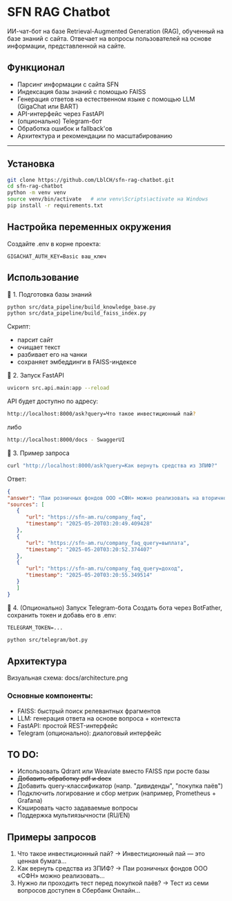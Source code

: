 # SFN RAG Chatbot

ИИ-чат-бот на базе Retrieval-Augmented Generation (RAG), обученный на базе знаний с сайта.
Отвечает на вопросы пользователей на основе информации, представленной на сайте.

## Функционал

- Парсинг информации с сайта SFN
- Индексация базы знаний с помощью FAISS
- Генерация ответов на естественном языке с помощью LLM (GigaChat или BART)
- API-интерфейс через FastAPI
- (опционально) Telegram-бот
- Обработка ошибок и fallback'ов
- Архитектура и рекомендации по масштабированию

---

## Установка

```bash
git clone https://github.com/LblCH/sfn-rag-chatbot.git
cd sfn-rag-chatbot
python -m venv venv
source venv/bin/activate   # или venv\Scripts\activate на Windows
pip install -r requirements.txt
```
## Настройка переменных окружения
Создайте .env в корне проекта:

```env
GIGACHAT_AUTH_KEY=Basic ваш_ключ
```

## Использование

🔹 1. Подготовка базы знаний
```bash
python src/data_pipeline/build_knowledge_base.py
python src/data_pipeline/build_faiss_index.py
```
Скрипт:
- парсит сайт
- очищает текст
- разбивает его на чанки
- сохраняет эмбеддинги в FAISS-индексе

🔹 2. Запуск FastAPI
```bash
uvicorn src.api.main:app --reload
```
API будет доступно по адресу:
```bash
http://localhost:8000/ask?query=Что такое инвестиционный пай?
```
либо
```bash
http://localhost:8000/docs - SwaggerUI
```
🔹 3. Пример запроса
```bash
curl "http://localhost:8000/ask?query=Как вернуть средства из ЗПИФ?"
```
Ответ:

```json
{
"answer": "Паи розничных фондов ООО «СФН» можно реализовать на вторичном рынке...",
"sources": [
   {
      "url": "https://sfn-am.ru/company_faq",
      "timestamp": "2025-05-20T03:20:49.409428"
   },
   {
      "url": "https://sfn-am.ru/company_faq_query=выплата",
      "timestamp": "2025-05-20T03:20:52.374407"
   },
   {
      "url": "https://sfn-am.ru/company_faq_query=доход",
      "timestamp": "2025-05-20T03:20:55.349514"
   }
   ]
}
```

🔹 4. (Опционально) Запуск Telegram-бота
Создать бота через BotFather, сохранить токен и добавь его в .env:

```env
TELEGRAM_TOKEN=...
```
```bash
python src/telegram/bot.py
```

## Архитектура
Визуальная схема: docs/architecture.png
### Основные компоненты:
- FAISS: быстрый поиск релевантных фрагментов
- LLM: генерация ответа на основе вопроса + контекста
- FastAPI: простой REST-интерфейс
- Telegram (опционально): диалоговый интерфейс

## TO DO:
- Использовать Qdrant или Weaviate вместо FAISS при росте базы
- ~~Добавить обработку pdf и docx~~
- Добавить query-классификатор (напр. "дивиденды", "покупка паёв")
- Подключить логирование и сбор метрик (например, Prometheus + Grafana)
- Кэшировать часто задаваемые вопросы
- Поддержка мультиязычности (RU/EN)

## Примеры запросов
1. Что такое инвестиционный пай?
   → Инвестиционный пай — это ценная бумага...
2. Как вернуть средства из ЗПИФ?
   → Паи розничных фондов ООО «СФН» можно реализовать...
3. Нужно ли проходить тест перед покупкой паёв?
   → Тест из семи вопросов доступен в Сбербанк Онлайн...
